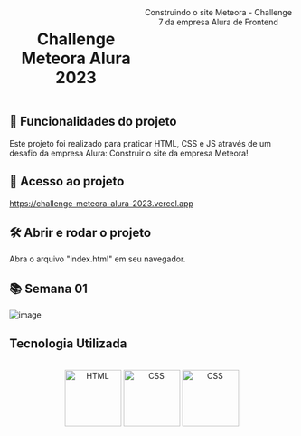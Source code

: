 <div style="display: flex;" align="center"><br>
<h1>Challenge Meteora Alura 2023</h1>
Construindo o site Meteora - Challenge 7 da empresa Alura de Frontend
</div>



##  :hammer: Funcionalidades do projeto
Este projeto foi realizado para praticar HTML, CSS e JS através de um desafio da empresa Alura: Construir o site da empresa Meteora!

## :file_folder: Acesso ao projeto
https://challenge-meteora-alura-2023.vercel.app

## :hammer_and_wrench: Abrir e rodar o projeto
Abra o arquivo "index.html" em seu navegador.

## :books: Semana 01
![image](https://github.com/GabrielFMontoni/challenge-meteora-alura-2023/assets/121250213/a910680d-6292-41d1-bf51-4b9cd96d7592)


## Tecnologia Utilizada
<div style="display: inline_block" align="center"><br>
  <center><img align="center" alt="HTML" height="100" width="100" src="https://user-images.githubusercontent.com/121250213/233282210-2732ec05-13f8-4160-a2ff-0f75621f0228.png">
  <img align="center" alt="CSS" height="100" width="100" src="https://user-images.githubusercontent.com/121250213/233278515-41389f2e-8436-4b82-8bbe-67c236cdfbeb.png">
      <img align="center" alt="CSS" height="100" width="100" src="https://github.com/GabrielFMontoni/challenge-schneider/assets/121250213/57b5193d-ff02-446a-8dd5-4c45294e12b4">
  </center>
</div>
